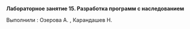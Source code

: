 **Лабораторное занятие 15. Разработка программ с наследованием**

Выполнили : Озерова А. , Карандашев Н.
